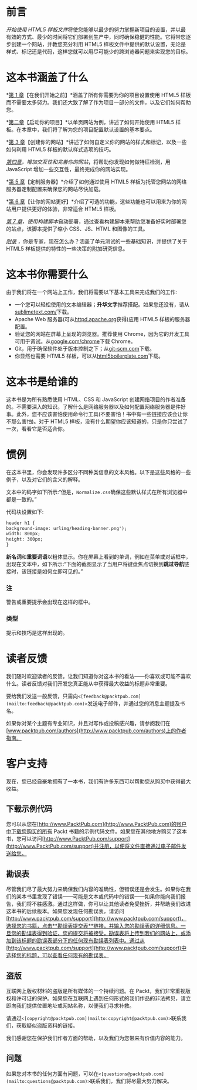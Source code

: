 # 前言

*开始使用 HTML5 样板文件*将使您能够以最少的努力掌握新项目的设置，并以最有效的方式、最少的时间将它们部署到生产中，同时确保稳健的性能。它将带您逐步创建一个网站，并教您充分利用 HTML5 样板文件中提供的默认设置，无论是样式、标记还是代码，这样您就可以用尽可能少的跨浏览器问题来实现您的目标。

# 这本书涵盖了什么

*[第 1 章](01.html "Chapter 1. Before We Begin")【在我们开始之前】*涵盖了所有你需要为你的项目设置使用 HTML5 样板而不需要太多努力。我们还大致了解了作为项目一部分的文件，以及它们如何帮助您。

*[第二章](02.html "Chapter 2. Starting Your Project")【启动你的项目】*以单页网站为例，讲述了如何开始使用 HTML5 样板。在本章中，我们将了解为您的项目配置默认设置的基本要点。

*[第 3 章](03.html "Chapter 3. Creating Your Site")【创建你的网站】*讲述了如何自定义你的网站的样式和标记，以及一些如何利用 HTML5 样板的默认样式选项的技巧。

*[第四章](04.html "Chapter 4. Adding Interactivity and Completing Your Site")，增加交互性和完善你的网站*，将帮助你发现如何做特征检测，用 JavaScript 增加一些交互性，最终完成你的网站实现。

*[第 5 章](05.html "Chapter 5. Customizing the Apache Server")【定制服务器】*介绍了如何通过使用 HTML5 样板为托管您网站的网络服务器定制配置来确保您的网站尽快加载。

*[第 6 章](06.html "Chapter 6. Making Your Site Better")【让你的网站更好】*介绍了可选的功能，这些功能也可以用来为你的网站用户提供更好的体验，非常适合 HTML5 样板。

*[第 7 章](07.html "Chapter 7. Automate Deployment With the Build Script")，使用构建脚本*自动部署，通过查看构建脚本来帮助您准备好实时部署您的站点，该脚本提供了缩小 CSS、JS、HTML 和图像的工具。

*[附录](08.html "Appendix A. You Are an Expert,Now What?")* ，你是专家，现在怎么办？涵盖了单元测试的一些基础知识，并提供了关于 HTML5 样板提供的特性的一些决策的附加研究信息。

# 这本书你需要什么

由于我们将在一个网站上工作，我们将需要以下基本工具来完成我们的工作:

*   一个您可以轻松使用的文本编辑器；**升华文字**推荐搭配。如果您还没有，请从[sublimetext.com/](http://sublimetext.com/)下载。
*   Apache Web 服务器(可从[httpd.apache.org](http://httpd.apache.org)获得)应用 HTML5 样板的服务器配置。
*   验证您的网站在屏幕上呈现的浏览器。推荐使用 Chrome，因为它的开发工具可用于调试。从[google.com/chrome](http://google.com/chrome)下载 Chrome。
*   Git，用于确保软件处于版本控制之下；从[git-scm.com](http://git-scm.com)下载。
*   你显然也需要 HTML5 样板，可以从[html5boilerplate.com](http://html5boilerplate.com)下载。

# 这本书是给谁的

这本书是为所有熟悉使用 HTML、CSS 和 JavaScript 创建网络项目的作者准备的。不需要深入的知识。了解什么是网络服务器以及如何配置网络服务器是件好事。此外，您不应该害怕使用命令行工具(不要害怕！书中有一些链接应该会让你不那么害怕)。对于 HTML5 样板，没有什么期望你应该知道的，只是你只尝试了一次，看看它是否适合你。

# 惯例

在这本书里，你会发现许多区分不同种类信息的文本风格。以下是这些风格的一些例子，以及对它们的含义的解释。

文本中的码字如下所示:“但是，`Normalize.css`确保这些默认样式在所有浏览器中都是一致的。”

代码块设置如下:

```html
header h1 {
background-image: urlimg/heading-banner.png');
width: 800px;
height: 300px;
}
```

**新名词**和**重要词语**以粗体显示。你在屏幕上看到的单词，例如在菜单或对话框中，出现在文本中，如下所示:“下面的截图显示了当用户将键盘焦点切换到**跳过导航**链接时，该链接是如何立即可见的。”

### 注

警告或重要提示会出现在这样的框中。

### 类型

提示和技巧是这样出现的。

# 读者反馈

我们随时欢迎读者的反馈。让我们知道你对这本书的看法——你喜欢或可能不喜欢什么。读者反馈对我们开发您真正能从中获得最大收益的标题非常重要。

要给我们发送一般反馈，只需向`<[feedback@packtpub.com](mailto:feedback@packtpub.com)>`发送电子邮件，并通过您的消息主题提及书名。

如果你对某个主题有专业知识，并且对写作或投稿感兴趣，请参阅我们在[www.packtpub.com/authors](http://www.packtpub.com/authors)上的作者指南。

# 客户支持

现在，您已经自豪地拥有了一本书，我们有许多东西可以帮助您从购买中获得最大收益。

## 下载示例代码

您可以从您在[http://www.PacktPub.com](http://www.PacktPub.com)的账户中下载您购买的所有 Packt 书籍的示例代码文件。如果您在其他地方购买了这本书，您可以访问[http://www.PacktPub.com/support](http://www.PacktPub.com/support)并注册，以便将文件直接通过电子邮件发送给您。

## 勘误表

尽管我们尽了最大努力来确保我们内容的准确性，但错误还是会发生。如果你在我们的某本书里发现了错误——可能是文本或代码中的错误——如果你能向我们报告，我们将不胜感激。通过这样做，你可以让其他读者免受挫折，并帮助我们改进这本书的后续版本。如果您发现任何勘误表，请访问[http://www.packtpub.com/support](http://www.packtpub.com/support)，选择您的书籍，点击**勘误表提交表**链接，并输入您的勘误表的详细信息。一旦您的勘误表得到验证，您的提交将被接受，勘误表将上传到我们的网站上，或添加到该标题的勘误表部分下的任何现有勘误表列表中。通过从[http://www.packtpub.com/support](http://www.packtpub.com/support)中选择您的标题，可以查看任何现有的勘误表。

## 盗版

互联网上版权材料的盗版是所有媒体的一个持续问题。在 Packt，我们非常重视版权和许可证的保护。如果您在互联网上遇到任何形式的我们作品的非法拷贝，请立即向我们提供位置地址或网站名称，以便我们寻求补救。

请通过`<[copyright@packtpub.com](mailto:copyright@packtpub.com)>`联系我们，获取疑似盗版资料的链接。

我们感谢您在保护我们作者方面的帮助，以及我们为您带来有价值内容的能力。

## 问题

如果您对本书的任何方面有问题，可以在`<[questions@packtpub.com](mailto:questions@packtpub.com)>`联系我们，我们将尽最大努力解决。